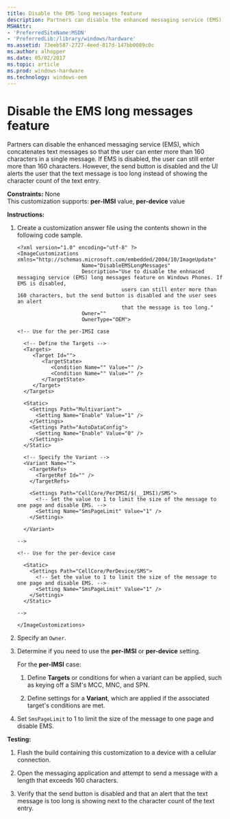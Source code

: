 ```yaml
---
title: Disable the EMS long messages feature
description: Partners can disable the enhanced messaging service (EMS), which concatenates text messages so that the user can enter more than 160 characters in a single message.
MSHAttr:
- 'PreferredSiteName:MSDN'
- 'PreferredLib:/library/windows/hardware'
ms.assetid: 73eeb587-2727-4eed-817d-147bb0089c0c
ms.author: alhopper
ms.date: 05/02/2017
ms.topic: article
ms.prod: windows-hardware
ms.technology: windows-oem
---
```


# Disable the EMS long messages feature


Partners can disable the enhanced messaging service (EMS), which concatenates text messages so that the user can enter more than 160 characters in a single message. If EMS is disabled, the user can still enter more than 160 characters. However, the send button is disabled and the UI alerts the user that the text message is too long instead of showing the character count of the text entry.

<a href="" id="constraints---none"></a>**Constraints:** None  
This customization supports: **per-IMSI** value, **per-device** value

<a href="" id="instructions-"></a>**Instructions:**  
1.  Create a customization answer file using the contents shown in the following code sample.

    ```
    <?xml version="1.0" encoding="utf-8" ?>  
    <ImageCustomizations xmlns="http://schemas.microsoft.com/embedded/2004/10/ImageUpdate"  
                         Name="DisableEMSLongMessages"  
                         Description="Use to disable the enhnaced messaging service (EMS) long messages feature on Windows Phones. If EMS is disabled, 
                                      users can still enter more than 160 characters, but the send button is disabled and the user sees an alert 
                                      that the message is too long."  
                         Owner=""  
                         OwnerType="OEM">

    <!-- Use for the per-IMSI case 
      
      <!-- Define the Targets --> 
      <Targets>
         <Target Id="">
            <TargetState>
               <Condition Name="" Value="" />
               <Condition Name="" Value="" />
            </TargetState>
         </Target>
      </Targets>
      
      <Static>
        <Settings Path="Multivariant">
          <Setting Name="Enable" Value="1" />
        </Settings>
        <Settings Path="AutoDataConfig">
          <Setting Name="Enable" Value="0" />
        </Settings>
      </Static>

      <!-- Specify the Variant -->
      <Variant Name=""> 
        <TargetRefs>
          <TargetRef Id="" /> 
        </TargetRefs>

        <Settings Path="CellCore/PerIMSI/$(__IMSI)/SMS">  
          <!-- Set the value to 1 to limit the size of the message to one page and disable EMS. -->       
          <Setting Name="SmsPageLimit" Value="1" />             
        </Settings>  

      </Variant>

    -->

    <!-- Use for the per-device case

      <Static>  
        <Settings Path="CellCore/PerDevice/SMS">  
          <!-- Set the value to 1 to limit the size of the message to one page and disable EMS. -->       
          <Setting Name="SmsPageLimit" Value="1" />         
        </Settings>  
      </Static>

    -->

    </ImageCustomizations>
    ```

2.  Specify an `Owner`.

3.  Determine if you need to use the **per-IMSI** or **per-device** setting.

    For the **per-IMSI** case:

    1.  Define **Targets** or conditions for when a variant can be applied, such as keying off a SIM's MCC, MNC, and SPN.

    2.  Define settings for a **Variant**, which are applied if the associated target's conditions are met.

4.  Set `SmsPageLimit` to 1 to limit the size of the message to one page and disable EMS.

<a href="" id="testing-"></a>**Testing:**  
1.  Flash the build containing this customization to a device with a cellular connection.

2.  Open the messaging application and attempt to send a message with a length that exceeds 160 characters.

3.  Verify that the send button is disabled and that an alert that the text message is too long is showing next to the character count of the text entry.

 

 






